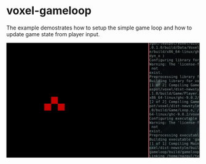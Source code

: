 # voxel-gameloop

The example demostrates how to setup the simple game loop 
and how to update game state from player input.

![Screenshot](./screenshot.jpg)